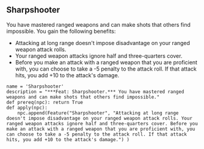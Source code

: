 ## Sharpshooter
You have mastered ranged weapons and can make shots that others find impossible. You gain the following benefits:

* Attacking at long range doesn't impose disadvantage on your ranged weapon attack rolls.
* Your ranged weapon attacks ignore half and three-quarters cover.
* Before you make an attack with a ranged weapon that you are proficient with, you can choose to take a -5 penalty to the attack roll. If that attack hits, you add +10 to the attack's damage.

```
name = 'Sharpshooter'
description = "***Feat: Sharpshooter.*** You have mastered ranged weapons and can make shots that others find impossible."
def prereq(npc): return True
def apply(npc):
    npc.append(Feature("Sharpshooter", "Attacking at long range doesn't impose disadvantage on your ranged weapon attack rolls. Your ranged weapon attacks ignore half and three-quarters cover. Before you make an attack with a ranged weapon that you are proficient with, you can choose to take a -5 penalty to the attack roll. If that attack hits, you add +10 to the attack's damage.") )
```
